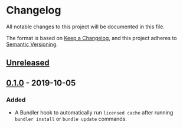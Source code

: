 # Changelog
All notable changes to this project will be documented in this file.

The format is based on [Keep a Changelog](https://keepachangelog.com/en/1.0.0/),
and this project adheres to [Semantic Versioning](https://semver.org/spec/v2.0.0.html).

## [Unreleased]

## [0.1.0] - 2019-10-05
### Added
- A Bundler hook to automatically run `licensed cache` after running `bundler install` or `bundle update` commands.

[Unreleased]: https://github.com/sergey-alekseev/bundler-licensed/compare/v0.1.0...HEAD
[0.1.0]: https://github.com/sergey-alekseev/bundler-licensed/releases/tag/v0.1.0
